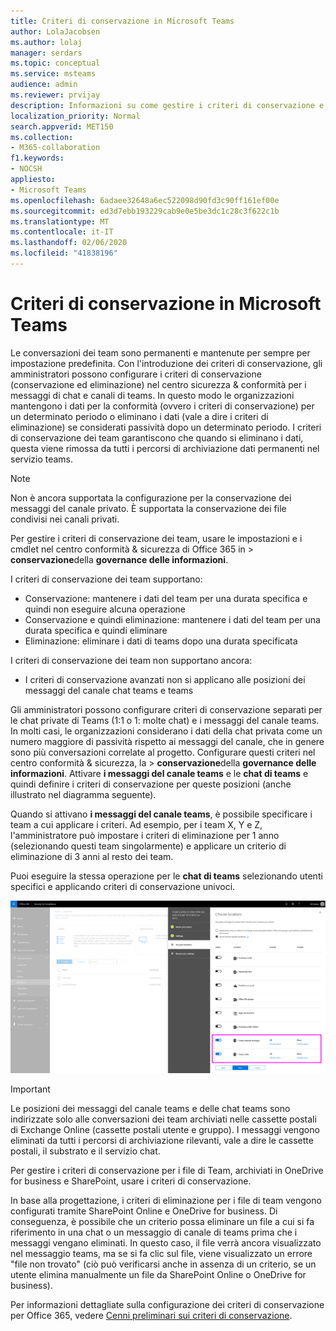 ```yaml
---
title: Criteri di conservazione in Microsoft Teams
author: LolaJacobsen
ms.author: lolaj
manager: serdars
ms.topic: conceptual
ms.service: msteams
audience: admin
ms.reviewer: prvijay
description: Informazioni su come gestire i criteri di conservazione e su come gestirli in teams.
localization_priority: Normal
search.appverid: MET150
ms.collection:
- M365-collaboration
f1.keywords:
- NOCSH
appliesto:
- Microsoft Teams
ms.openlocfilehash: 6adaee32648a6ec522098d90fd3c90ff161ef00e
ms.sourcegitcommit: ed3d7ebb193229cab9e0e5be3dc1c28c3f622c1b
ms.translationtype: MT
ms.contentlocale: it-IT
ms.lasthandoff: 02/06/2020
ms.locfileid: "41838196"
---
```

# <a name="retention-policies-in-microsoft-teams"></a>Criteri di conservazione in Microsoft Teams

Le conversazioni dei team sono permanenti e mantenute per sempre per impostazione predefinita. Con l'introduzione dei criteri di conservazione, gli amministratori possono configurare i criteri di conservazione (conservazione ed eliminazione) nel centro sicurezza & conformità per i messaggi di chat e canali di teams. In questo modo le organizzazioni mantengono i dati per la conformità (ovvero i criteri di conservazione) per un determinato periodo o eliminano i dati (vale a dire i criteri di eliminazione) se considerati passività dopo un determinato periodo. I criteri di conservazione dei team garantiscono che quando si eliminano i dati, questa viene rimossa da tutti i percorsi di archiviazione dati permanenti nel servizio teams.

> [!NOTE]
> Non è ancora supportata la configurazione per la conservazione dei messaggi del canale privato. È supportata la conservazione dei file condivisi nei canali privati.

Per gestire i criteri di conservazione dei team, usare le impostazioni e i cmdlet nel centro conformità & sicurezza di Office 365 in > **conservazione**della **governance delle informazioni**.

I criteri di conservazione dei team supportano: 
    
- Conservazione: mantenere i dati del team per una durata specifica e quindi non eseguire alcuna operazione
- Conservazione e quindi eliminazione: mantenere i dati del team per una durata specifica e quindi eliminare
- Eliminazione: eliminare i dati di teams dopo una durata specificata

I criteri di conservazione dei team non supportano ancora:

- I criteri di conservazione avanzati non si applicano alle posizioni dei messaggi del canale chat teams e teams

Gli amministratori possono configurare criteri di conservazione separati per le chat private di Teams (1:1 o 1: molte chat) e i messaggi del canale teams. In molti casi, le organizzazioni considerano i dati della chat privata come un numero maggiore di passività rispetto ai messaggi del canale, che in genere sono più conversazioni correlate al progetto. Configurare questi criteri nel centro conformità & sicurezza, la > **conservazione**della **governance delle informazioni**. Attivare **i messaggi del canale teams** e le **chat di teams** e quindi definire i criteri di conservazione per queste posizioni (anche illustrato nel diagramma seguente). 

Quando si attivano **i messaggi del canale teams**, è possibile specificare i team a cui applicare i criteri. Ad esempio, per i team X, Y e Z, l'amministratore può impostare i criteri di eliminazione per 1 anno (selezionando questi team singolarmente) e applicare un criterio di eliminazione di 3 anni al resto dei team. 

Puoi eseguire la stessa operazione per le **chat di teams** selezionando utenti specifici e applicando criteri di conservazione univoci. 

![Diagramma del flusso di lavoro dei dati di teams in Exchange e SharePoint.](media/Retention-Policies.png)


> [!IMPORTANT]
> Le posizioni dei messaggi del canale teams e delle chat teams sono indirizzate solo alle conversazioni dei team archiviati nelle cassette postali di Exchange Online (cassette postali utente e gruppo). I messaggi vengono eliminati da tutti i percorsi di archiviazione rilevanti, vale a dire le cassette postali, il substrato e il servizio chat. 
> 
> Per gestire i criteri di conservazione per i file di Team, archiviati in OneDrive for business e SharePoint, usare i criteri di conservazione.

In base alla progettazione, i criteri di eliminazione per i file di team vengono configurati tramite SharePoint Online e OneDrive for business. Di conseguenza, è possibile che un criterio possa eliminare un file a cui si fa riferimento in una chat o un messaggio di canale di teams prima che i messaggi vengano eliminati. In questo caso, il file verrà ancora visualizzato nel messaggio teams, ma se si fa clic sul file, viene visualizzato un errore "file non trovato" (ciò può verificarsi anche in assenza di un criterio, se un utente elimina manualmente un file da SharePoint Online o OneDrive for business).

Per informazioni dettagliate sulla configurazione dei criteri di conservazione per Office 365, vedere [Cenni preliminari sui criteri di conservazione](https://support.office.com/article/overview-of-retention-policies-5e377752-700d-4870-9b6d-12bfc12d2423).
 
